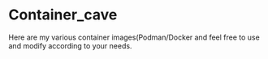 # Container_cave
Here are my various container images(Podman/Docker and feel  free to use and modify according to your needs.
